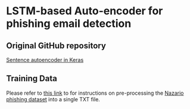 # LSTM-based Auto-encoder for phishing email detection

## Original GitHub repository
[Sentence autoencoder in Keras](https://github.com/basma-b/sentence_autoencoder_keras)

## Training Data

Please refer to [this link](https://github.com/shahriarhaque/themis#steps-to-visualize-data) to for instructions on pre-processing the [Nazario phishing dataset](https://monkey.org/~jose/phishing/phishing3.mbox) into a single TXT file.
